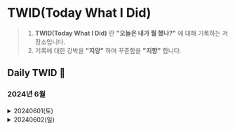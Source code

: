 # TWID(Today What I Did)
> 1. __TWID(Today What I Did)__ 란 __"오늘은 내가 뭘 했나?"__ 에 대해 기록하는 저장소입니다.
> 2. 기록에 대한 강박을 __"지양"__ 하며 꾸준함을 __"지향"__ 합니다.

## Daily TWID 🐢
### 2024년 6월

<!-- 2024년 6월 1일 -->
<details>
<summary>20240601(토)</summary>

* __(개인프로젝트)__
  * TWID Repository 개설
    *  __목적__ : 하루동안 뭘 배웠는지에 대해서 기록하기 위함

* __(대외활동)__ 
  * 현대모비스 임팩트 아이디어 챌린지
    * __목적__ : 학비 벌기
    *  __경과__ : 아이디어 발굴 및 구체화 작업

* __(개인일정)__
  * 결혼식 참석 및 축가
  * 일본 여행 계획짜기

</details>

<!-- 2024년 6월 2일 -->
<details>
<summary>20240602(일)</summary>

* __(대학원)__
  * 데이터사이언스 컴퓨팅 1 과제 
    *  __내용__ : AVL Map Class 구현
</details>


